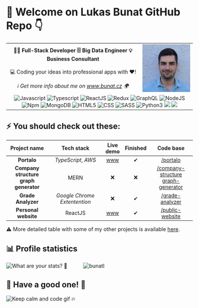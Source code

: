 # 👋  Welcome on Lukas Bunat GitHub Repo 👇
<!-- ------------------------------------------------------------------------------------------ -->
<table>
 <tr>
    <td align="middle"><b>👨‍💻 Full-Stack Developer 🗄️ Big Data Engineer 💡 Business Consultant</b></td>
    <td rowspan="3" align="middle">
    <img src="./profilePicture.jpg" alt="avatar" width="200"/>
</td>
 </tr>
 <tr>
    <td align="middle">💻 Coding your ideas into professional apps with ❤️!</td>
 </tr>
 <tr>
    <td align="middle"><i>ℹ Get more info about me on <a href="https://bunat.cz">www.bunat.cz</a> 🌍</i></td>
 </tr>
 <tr>
  <td colspan="2" align="middle">
   <img src="https://img.icons8.com/color/40/000000/javascript.png" alt="Javascript" />
   <img src="https://img.icons8.com/color/40/000000/typescript.png" alt="Typescript" />
   <img src="https://img.icons8.com/plasticine/40/000000/react.png" alt="ReactJS" />
   <img src="https://img.icons8.com/color/40/000000/redux.png" alt="Redux" />
   <img src="https://img.icons8.com/color/40/000000/graphql.png" alt="GraphQL" />
   <img src="https://img.icons8.com/color/40/000000/nodejs.png" alt="NodeJS" />
   <img src="https://img.icons8.com/color/40/000000/npm.png" alt="Npm" />
   <img src="https://img.icons8.com/color/40/000000/mongodb.png" alt="MongoDB" />
   <img src="https://img.icons8.com/color/40/000000/html-5--v1.png" alt="HTML5" />
   <img src="https://img.icons8.com/color/40/000000/css3.png" alt="CSS" />
   <img src="https://img.icons8.com/color/40/000000/sass.png" alt="SASS" />
   <img src="https://img.icons8.com/color/40/000000/python.png" alt="Python3" />
   <img src="https://img.icons8.com/color/40/000000/nginx.png" atl="Nginx" />
   <img src="https://img.icons8.com/color/40/000000/amazon-web-services.png" atl="aws"/>
  </td>
 </tr>
</table>

## ⚡ You should check out these:

| Project name | Tech stack | Live<br>demo | Finished | Code base |
|:-:|:-:|:-:|:-:|:-:|
| **Portalo** |*TypeScript*, *AWS* | [www][portalo_www] | ✔ | [/portalo][portalo_git]
| **Company structure<br>graph generator** | MERN | ❌ | ❌ | [/company-structure<br>graph-generator][pp2b] |
| **Grade Analyzer** | *Google Chrome Extentention* | ❌ | ✔ | [/grade-analyzer][vse_git] |
| **Personal website** | ReactJS | [www][pp3a] | ✔ | [/public-website][pp3b] |

⚠ More detailed table with some of my other projects is available <a href="https://github.com/bunatl/bunatl/blob/master/react101.md" target="_blank">here</a>.

[portalo_www]: https://portalo.bunat.cz/
[portalo_git]: https://github.com/bunatl/portalo/

[vse_www]: https://github.com/bunatl/gradeGrapher
[vse_git]: https://github.com/bunatl/gradeGrapher

[pp2b]: https://github.com/bunatl/CompanyOwenershipGrapher

[pp3a]: https://react.bunat.cz/
[pp3b]: https://github.com/bunatl/public-website

<!--
## 🕓 At the moment
|🔧 **Working on**|🌱 **Learning**|📝 **To do list**|
|:----------------:|:-------------:|:----------------:|
| Refactoring projects | React Native | Contribute more on <br> Github and StackOweflow |
| Personal website content | Electron | Build own projects and content |
-->

## 📊 Profile statistics
<p>
<img src="https://github-readme-stats.vercel.app/api?username=bunatl&hide=prs&hide_rank=true&count_private=true&show_icons=true&theme=dark" alt="What are your stats? 👀"></img>
&nbsp; 
&nbsp; 
&nbsp; 
&nbsp; 
&nbsp; 
<img src="https://github-readme-stats.vercel.app/api/top-langs/?username=bunatl&layout=compact&theme=dark&langs_count=4" alt="bunatl" />
</p>


## 🤗 Have a good one! 🤙
![Keep calm and code gif 🔥](https://media.giphy.com/media/13HgwGsXF0aiGY/giphy.gif "Keep calm and code 🔥")

<!-- ✔️,🔘 -->
